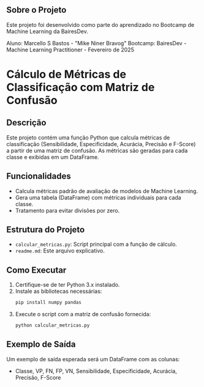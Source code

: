 ## Sobre o Projeto
Este projeto foi desenvolvido como parte do aprendizado no Bootcamp de Machine Learning da BairesDev.

Aluno: Marcello S Bastos - "Mike Niner Bravog"
Bootcamp: BairesDev - Machine Learning Practitioner - Fevereiro de 2025

# Cálculo de Métricas de Classificação com Matriz de Confusão

## Descrição
Este projeto contém uma função Python que calcula métricas de classificação (Sensibilidade, Especificidade, Acurácia, Precisão e F-Score) a partir de uma matriz de confusão. As métricas são geradas para cada classe e exibidas em um DataFrame.

## Funcionalidades
- Calcula métricas padrão de avaliação de modelos de Machine Learning.
- Gera uma tabela (DataFrame) com métricas individuais para cada classe.
- Tratamento para evitar divisões por zero.

## Estrutura do Projeto
- `calcular_metricas.py`: Script principal com a função de cálculo.
- `readme.md`: Este arquivo explicativo.

## Como Executar
1. Certifique-se de ter Python 3.x instalado.
2. Instale as bibliotecas necessárias:
    ```bash
    pip install numpy pandas
    ```
3. Execute o script com a matriz de confusão fornecida:
    ```bash
    python calcular_metricas.py
    ```

## Exemplo de Saída
Um exemplo de saída esperada será um DataFrame com as colunas:
- Classe, VP, FN, FP, VN, Sensibilidade, Especificidade, Acurácia, Precisão, F-Score
